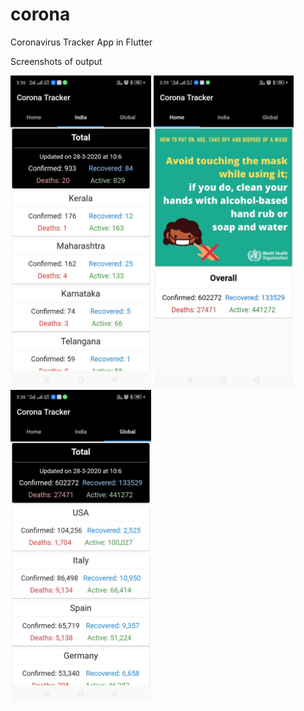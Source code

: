 # corona

Coronavirus Tracker App in Flutter

Screenshots of output

<tabel>
  <row>
    <column>
        <img src='scr1.jpeg' height='500'/>
    </column>
    <column>
        <img src='scr2.jpeg' height='500'/>
    </column>
    <column>
        <img src='scr3.jpeg' height='500'/>
    </column>
  </row>
</table>
